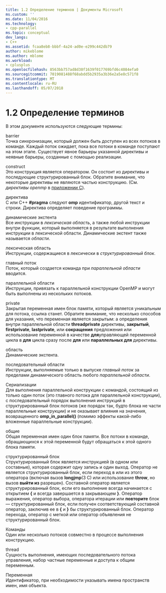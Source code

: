 ```yaml
---
title: 1.2 Определение терминов | Документы Microsoft
ms.custom: ''
ms.date: 11/04/2016
ms.technology:
- cpp-parallel
ms.topic: conceptual
dev_langs:
- C++
ms.assetid: fcaa8eb8-bbbf-4a24-ad0e-e299c442db79
author: mikeblome
ms.author: mblome
ms.workload:
- cplusplus
ms.openlocfilehash: 8563bb757ad8d30f1639f017769bfd6c4084efa0
ms.sourcegitcommit: 7019081488f68abdd5b2935a3b36e2a5e8c571f8
ms.translationtype: MT
ms.contentlocale: ru-RU
ms.lasthandoff: 05/07/2018
---
```

# <a name="12-definition-of-terms"></a>1.2 Определение терминов
В этом документе используются следующие термины:  
  
 barrier  
 Точка синхронизации, который должен быть доступен из всех потоков в команде.  Каждый поток ожидает, пока все потоки в команде поступают на этом этапе. Существует явное барьеры указанной директивы и неявные барьеры, созданные с помощью реализации.  
  
 construct  
 Это конструкция является оператором. Он состоит из директивы и последующие структурированный блок. Обратите внимание, что некоторые директивы не являются частью конструкцию. (См. *директивы openmp* в [приложении C](../../parallel/openmp/c-openmp-c-and-cpp-grammar.md)).  
  
 директива  
 C или C++ **#pragma** следуют **omp** идентификатор, другой текст и строки. Директива определяет поведение программы.  
  
 динамические экстента  
 Все инструкции в *лексическая область*, а также любой инструкции внутри функции, который выполняется в результате выполнения инструкции в лексической области. Динамические экстент также называется *области*.  
  
 лексическая область  
 Инструкции, содержащиеся в лексически в *структурированный блок*.  
  
 главный поток  
 Поток, который создается команда при *параллельной области* вводится.  
  
 параллельной области  
 Инструкции, привязать к параллельной конструкции OpenMP и могут быть выполнены из нескольких потоков.  
  
 private  
 Закрытая переменная имен блок памяти, который является уникальным для потока, ссылка станет. Обратите внимание, что несколько способов для указания, что переменная является закрытым: a определения внутри параллельной области **threadprivate** директивы, **закрытый**, **firstprivate**, **lastprivate**, или **сокращения** предложения или использование переменной в качестве **для**управляющей переменной цикла в **для** цикла сразу после **для** или **параллельных для** директивы.  
  
 область  
 Динамические экстента.  
  
 последовательный области  
 Инструкции, выполняемые только в выпуске *главный поток* за пределами динамического область любого *параллельной области*.  
  
 Сериализации  
 Для выполнения параллельной конструкции с командой, состоящий из только один поток (это главного потока для параллельной конструкции), с последовательный порядок выполнения инструкций в структурированный блок потоков (же порядок так, будто блока не части параллельные конструкции) и не оказывает влияния на значения, возвращенного **omp_in_parallel()** (помимо эффекты какой-либо вложенные параллельные конструкции).  
  
 общие  
 Общая переменная имен один блок памяти. Все потоки в команде, обращающихся к этой переменной будут обращаться к этой одного блока памяти.  
  
 структурированный блок  
 Структурированный блок является инструкцией (в одном или составные), которая содержит одну запись и один выход. Оператор не является структурированный блок, если переход в или из этого оператора (включая вызов **longjmp**(3 C) или использование **throw**, но вызов **выйти из** разрешен). Составной оператор является структурированный блок, если его выполнение всегда начинается с открытием **{** и всегда завершается в закрывающем **}**. Оператор выражения, оператор выбора, оператора итерации или **повторите** блок — структурированный блок, если получен соответствующий составной оператор, заключив ее в **{** и **}** бы структурированный блок. Оператор перехода, оператор с меткой или оператор объявления не структурированный блок.  
  
 Команды  
 Один или несколько потоков совместно в процессе выполнения конструкцию.  
  
 thread  
 Сущность выполнения, имеющих последовательного потока управления, набор частные переменные и доступа к общим переменным.  
  
 Переменная  
 Идентификатор, при необходимости указывать имена пространств имен, имя объекта.